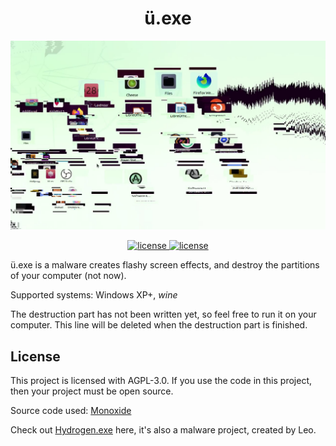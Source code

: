 <div align="center">

# ü.exe

![ü.exe ScreenShot](./README-Resources/1.png)

</div>

<p align="center">
	<a href="https://raw.githubusercontent.com/srcatt/u/master/LICENSE">
		<img src="https://img.shields.io/github/license/srcatt/u" alt="license">
	</a>
	<a href="#">
		<img src="https://img.shields.io/badge/platform-Windows%20XP+-blue" alt="license">
	</a>
</p>

ü.exe is a malware creates flashy screen effects, and destroy the partitions of your computer (not now).

Supported systems: Windows XP+, *wine*

The destruction part has not been written yet, so feel free to run it on your computer. This line will be deleted when the destruction part is finished.

## License
This project is licensed with AGPL-3.0. If you use the code in this project, then your project must be open source.

Source code used: [Monoxide](https://github.com/whypet/Monoxide)

Check out [Hydrogen.exe](https://github.com/LeoLezury/Hydrogen) here, it's also a malware project, created by Leo.